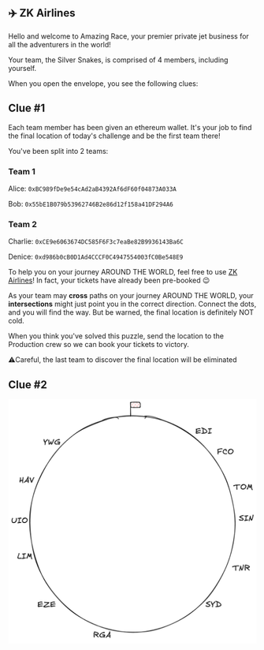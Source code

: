## ✈️ ZK Airlines

Hello and welcome to Amazing Race, your premier private jet business for all the
adventurers in the world!

Your team, the Silver Snakes, is comprised of 4 members, including yourself.

When you open the envelope, you see the following clues:

## Clue #1

Each team member has been given an ethereum wallet. It's your job to find the
final location of today's challenge and be the first team there!

You've been split into 2 teams:

### Team 1

Alice: `0xBC989fDe9e54cAd2aB4392Af6dF60f04873A033A`

Bob: `0x55bE1B079b53962746B2e86d12f158a41DF294A6`

### Team 2

Charlie: `0xCE9e6063674DC585F6F3c7eaBe82B9936143Ba6C`

Denice: `0xd986b0cB0D1Ad4CCCF0C4947554003fC0Be548E9`

To help you on your journey AROUND THE WORLD, feel free to use [ZK Airlines](https://sepolia.explorer.zksync.io/address/0x327c77b741b710b4ddE1B7fA56aeB2D77299Bb0e)! In fact, your
tickets have already been pre-booked 😉

As your team may **cross** paths on your journey AROUND THE WORLD, your
**intersections** might just point you in the correct direction. Connect the
dots, and you will find the way. But be warned, the final location is definitely
NOT cold.

When you think you've solved this puzzle, send the location to the Production
crew so we can book your tickets to victory.

⚠️Careful, the last team to discover the final location will be eliminated

## Clue #2

![Clue](clue.png "Clue #2")
